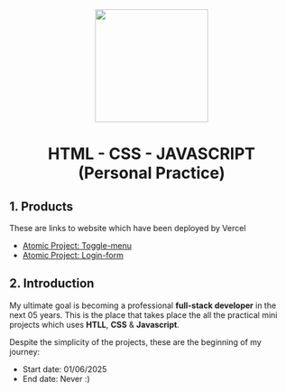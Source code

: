 <div align="center">
    <img  src="https://pandaprogrammer.com/wp-content/w3-webp/uploads/2021/11/watermark-1024x388.pngw3.webp" height=200>
</div>

<div align="center">
    <h1>HTML - CSS - JAVASCRIPT (Personal Practice)</h1>
</div>

## 1. Products

These are links to website which have been deployed by Vercel

- [Atomic Project: Toggle-menu](https://projecttoggle-menu.vercel.app/)
- [Atomic Project: Login-form](https://projectlogin-form.vercel.app/)
  
## 2. Introduction

My ultimate goal is becoming a professional **full-stack developer** in the next 05 years. This is the place that takes place the all the practical mini projects which uses **HTLL**, **CSS** & **Javascript**.

Despite the simplicity of the projects, these are the beginning of my journey:

- Start date: 01/06/2025
- End date: Never :)
